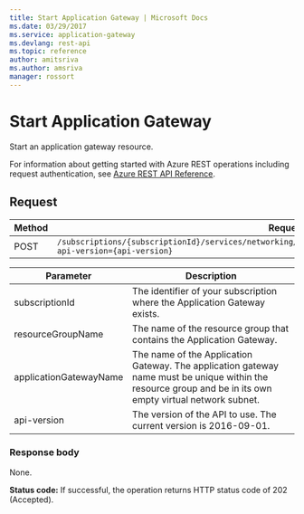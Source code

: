 ```yaml
---
title: Start Application Gateway | Microsoft Docs
ms.date: 03/29/2017
ms.service: application-gateway
ms.devlang: rest-api
ms.topic: reference
author: amitsriva
ms.author: amsriva
manager: rossort
---
```

# Start Application Gateway

Start an application gateway resource.  
  
For information about getting started with Azure REST operations including request authentication, see [Azure REST API Reference](../../index.md).

## Request  
  
|Method|Request URI|  
|------------|-----------------|  
|POST|`/subscriptions/{subscriptionId}/services/networking/applicationGateways/{applicationGatewayName}/Start?api-version={api-version}`|  
  
| Parameter | Description |
| --------- | ----------- |
| subscriptionId | The identifier of your subscription where the Application Gateway exists. |
| resourceGroupName | The name of the resource group that contains the Application Gateway. |
| applicationGatewayName | The name of the Application Gateway. The application gateway name must be unique within the resource group and be in its own empty virtual network subnet.|
| api-version | The version of the API to use. The current version is 2016-09-01. | 

### Response body  
 None.  
  
 **Status code:** If successful, the operation returns HTTP status code of 202 (Accepted).
